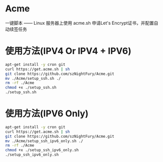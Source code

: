 # Acme
一键脚本 —— Linux 服务器上使用 acme.sh 申请Let's Encrypt证书，并配置自动续签任务
# 使用方法(IPV4 Or IPV4 + IPV6)
```bash
apt-get install -y cron git
curl https://get.acme.sh | sh
git clone https://github.com/szNightFury/Acme.git
mv ./Acme/setup_ssh.sh ./
rm -rf ./Acme
chmod +x ./setup_ssh.sh
./setup_ssh.sh
```
# 使用方法(IPV6 Only)
```bash
apt-get install -y cron git
curl https://get.acme.sh | sh
git clone https://github.com/szNightFury/Acme.git
mv ./Acme/setup_ssh_ipv6_only.sh ./
rm -rf ./Acme
chmod +x ./setup_ssh_ipv6_only.sh
./setup_ssh_ipv6_only.sh
```
